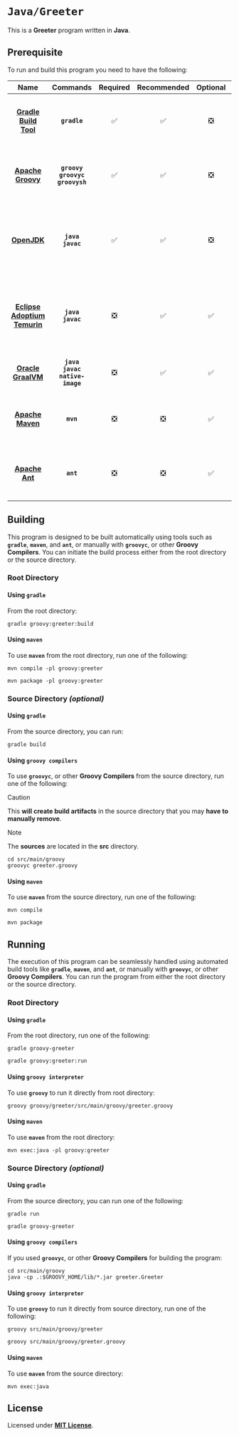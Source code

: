 # `Java/Greeter`

This is a **Greeter** program written in **Java**.

## Prerequisite

To run and build this program you need to have the following:

<div align="center">

| Name | Commands | Required | Recommended | Optional | Notes |
|:----:|:--------:|:--------:|:-----------:|:--------:|:-----:|
| [**Gradle Build Tool**](https://gradle.org/install/#with-a-package-manager) | **`gradle`** | &#9989; | &#9989; | &#10062; | **`sdk install gradle`**<br>or<br>**`apt install gradle`** |
| [**Apache Groovy**](https://groovy.apache.org/download.html) | **`groovy`**<br>**`groovyc`**<br>**`groovysh`** | &#9989; | &#9989; | &#10062; | **`sdk install groovy`**<br>or<br>**`apt install groovy`** |
| [**OpenJDK**](https://openjdk.org/install/) | **`java`**<br>**`javac`** | &#9989; | &#9989; | &#10062; | **`sdk install java x.y.z-open`**<br>or<br>**`apt install openjdk-x-jdk`** |
| [**Eclipse Adoptium Temurin**](https://adoptium.net/installation/linux/) | **`java`**<br>**`javac`** | &#10062; | &#9989; | &#9989; | **`sdk install java x.y.z-tem`**<br>or<br>**`apt install temurin-x-jdk`** |
| [**Oracle GraalVM**](https://www.graalvm.org/downloads/#) | **`java`**<br>**`javac`**<br>**`native-image`** | &#10062; | &#9989; | &#9989; | **`sdk install java x.y.z-graal`** |
| [**Apache Maven**](https://maven.apache.org/install.html) | **`mvn`** | &#10062; | &#10062; | &#9989; | **`sdk install maven`**<br>or<br>**`apt install maven`** |
| [**Apache Ant**](https://ant.apache.org/bindownload.cgi) | **`ant`** | &#10062; | &#10062; | &#9989; | **`sdk install ant`**<br>or<br>**`apt install ant`** |

</div>

## Building

This program is designed to be built automatically using tools such as
**`gradle`**, **`maven`**, and **`ant`**, or manually with **`groovyc`**, or
other **Groovy Compilers**. You can initiate the build process either from the
root directory or the source directory.

### Root Directory

#### Using `gradle`

From the root directory:

```
gradle groovy:greeter:build
```

#### Using `maven`

To use **`maven`** from the root directory, run one of the following:

```
mvn compile -pl groovy:greeter
```
```
mvn package -pl groovy:greeter
```

<!--

#### Using `ant`

TODO:

-->

### Source Directory _(optional)_

#### Using `gradle`

From the source directory, you can run:

```
gradle build
```

#### Using `groovy compilers`

To use **`groovyc`**, or other **Groovy Compilers** from the source directory,
run one of the following:

> [!CAUTION]
> This **will create build artifacts** in the source directory that you may
> **have to manually remove**.

> [!NOTE]
> The **sources** are located in the **src** directory.

```
cd src/main/groovy
groovyc greeter.groovy
```

#### Using `maven`

To use **`maven`** from the source directory, run one of the
following:

```
mvn compile
```
```
mvn package
```

<!--

#### Using `ant`

TODO:

-->

## Running

The execution of this program can be seamlessly handled using automated build
tools like **`gradle`**, **`maven`**, and **`ant`**, or manually with
**`groovyc`**, or other **Groovy Compilers**. You can run the program from
either the root directory or the source directory.

### Root Directory

#### Using `gradle`

From the root directory, run one of the following:

```
gradle groovy-greeter
```
```
gradle groovy:greeter:run
```

#### Using `groovy interpreter`

To use **`groovy`** to run it directly from root directory:

```
groovy groovy/greeter/src/main/groovy/greeter.groovy
```

#### Using `maven`

To use **`maven`** from the root directory:

```
mvn exec:java -pl groovy:greeter
```

<!--

#### Using `ant`

TODO:

-->

### Source Directory _(optional)_

#### Using `gradle`

From the source directory, you can run one of the following:

```
gradle run
```
```
gradle groovy-greeter
```

#### Using `groovy compilers`

If you used **`groovyc`**, or other **Groovy Compilers** for building the
program:

```
cd src/main/groovy
java -cp .:$GROOVY_HOME/lib/*.jar greeter.Greeter
```

#### Using `groovy interpreter`

To use **`groovy`** to run it directly from source directory, run one of the
following:

```
groovy src/main/groovy/greeter
```
```
groovy src/main/groovy/greeter.groovy
```

#### Using `maven`

To use **`maven`** from the source directory:

```
mvn exec:java
```

<!--

#### Using `ant`

TODO:

-->

## License

Licensed under [**MIT License**](LICENSE).
